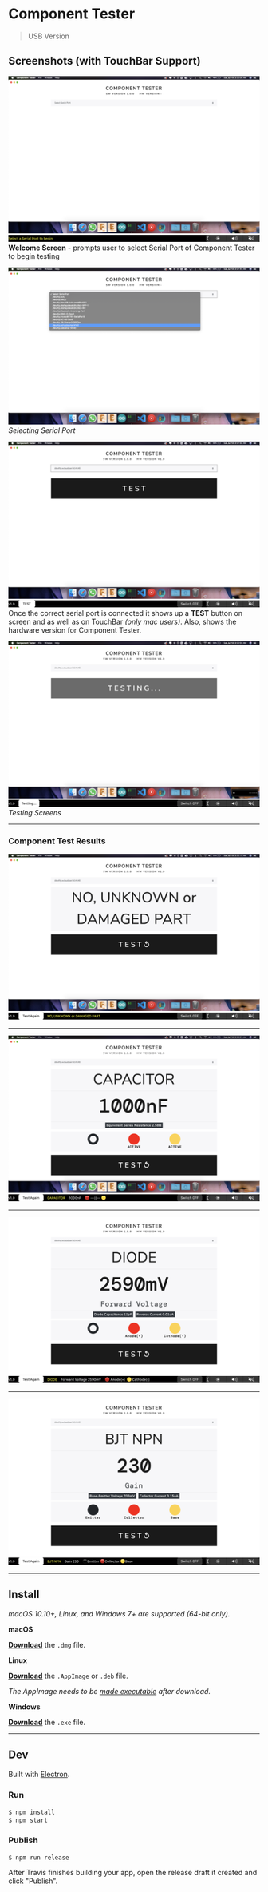 # Component Tester

> USB Version

## Screenshots (with TouchBar Support)
![](./Screenshots/1.png)
![](./Screenshots/11.png)
**Welcome Screen** - prompts user to select Serial Port of Component Tester to begin testing

![](./Screenshots/2.png)
*Selecting Serial Port*

![](./Screenshots/3.png)
![](./Screenshots/31.png)
Once the correct serial port is connected it shows up a **TEST** button on screen and as well as on TouchBar *(only mac users)*. Also, shows the hardware version for Component Tester.

![](./Screenshots/4.png)
![](./Screenshots/41.png)
*Testing Screens*


---


### Component Test Results
![](./Screenshots/5.png)
![](./Screenshots/51.png)

---

![](./Screenshots/6.png)
![](./Screenshots/61.png)

---

![](./Screenshots/7.png)
![](./Screenshots/71.png)

---

![](./Screenshots/8.png)
![](./Screenshots/81.png)


---


## Install

*macOS 10.10+, Linux, and Windows 7+ are supported (64-bit only).*

**macOS**

[**Download**](https://github.com/akshaybaweja/component-tester/releases/latest) the `.dmg` file.

**Linux**

[**Download**](https://github.com/akshaybaweja/component-tester/releases/latest) the `.AppImage` or `.deb` file.

*The AppImage needs to be [made executable](http://discourse.appimage.org/t/how-to-make-an-appimage-executable/80) after download.*

**Windows**

[**Download**](https://github.com/akshaybaweja/component-tester/releases/latest) the `.exe` file.


---


## Dev

Built with [Electron](https://electronjs.org).

### Run

```
$ npm install
$ npm start
```

### Publish

```
$ npm run release
```

After Travis finishes building your app, open the release draft it created and click "Publish".
